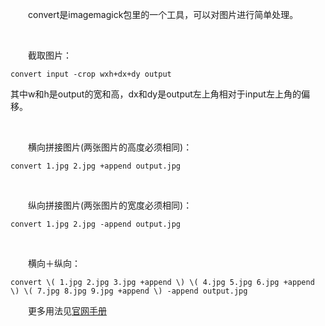 　　convert是imagemagick包里的一个工具，可以对图片进行简单处理。

<br>

　　截取图片：

```shell
convert input -crop wxh+dx+dy output
```

其中w和h是output的宽和高，dx和dy是output左上角相对于input左上角的偏移。

<br>

　　横向拼接图片(两张图片的高度必须相同)：

```shell
convert 1.jpg 2.jpg +append output.jpg
```

<br>

　　纵向拼接图片(两张图片的宽度必须相同)：

```shell
convert 1.jpg 2.jpg -append output.jpg
```

<br>

　　横向＋纵向：

```shell
convert \( 1.jpg 2.jpg 3.jpg +append \) \( 4.jpg 5.jpg 6.jpg +append \) \( 7.jpg 8.jpg 9.jpg +append \) -append output.jpg
```

　　更多用法见[官网手册](https://www.imagemagick.org/Usage)

